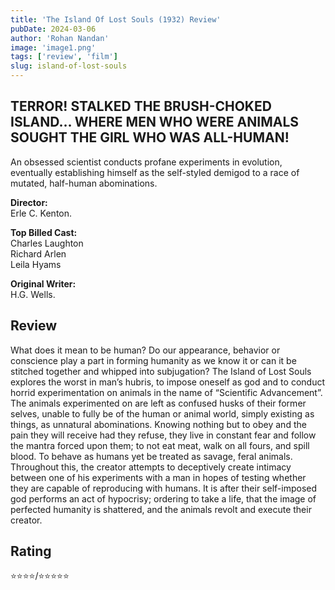 ```yaml
---
title: 'The Island Of Lost Souls (1932) Review'
pubDate: 2024-03-06
author: 'Rohan Nandan'
image: 'image1.png'
tags: ['review', 'film']
slug: island-of-lost-souls
---
```


## **TERROR! STALKED THE BRUSH-CHOKED ISLAND… WHERE MEN WHO WERE ANIMALS SOUGHT THE GIRL WHO WAS ALL-HUMAN!**  
An obsessed scientist conducts profane experiments in evolution, eventually establishing himself as the self-styled demigod to a race of mutated, half-human abominations.

**Director:**   
Erle C. Kenton.

**Top Billed Cast:**       
Charles Laughton   
Richard Arlen   
Leila Hyams

**Original Writer:**   
H.G. Wells.

## **Review**

What does it mean to be human? Do our appearance, behavior or conscience play a part in forming humanity as we know it or can it be stitched together and whipped into subjugation? The Island of Lost Souls explores the worst in man’s hubris, to impose oneself as god and to conduct horrid experimentation on animals in the name of “Scientific Advancement”. The animals experimented on are left as confused husks of their former selves, unable to fully be of the human or animal world, simply existing as things, as unnatural abominations. Knowing nothing but to obey and the pain they will receive had they refuse, they live in constant fear and follow the mantra forced upon them; to not eat meat, walk on all fours, and spill blood. To behave as humans yet be treated as savage, feral animals. Throughout this, the creator attempts to deceptively create intimacy between one of his experiments with a man in hopes of testing whether they are capable of reproducing with humans. It is after their self-imposed god performs an act of hypocrisy; ordering to take a life, that the image of perfected humanity is shattered, and the animals revolt and execute their creator.

## **Rating**  
⭐️⭐️⭐️⭐️/⭐️⭐️⭐️⭐️⭐️  